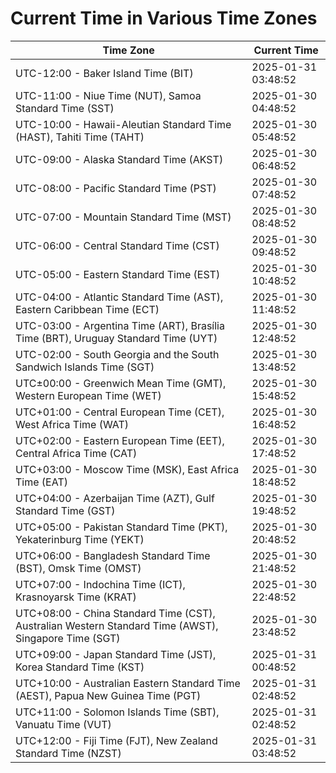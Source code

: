 # Current Time in Various Time Zones

| Time Zone | Current Time |
|-----------|--------------|
| UTC-12:00 - Baker Island Time (BIT) | 2025-01-31 03:48:52 |
| UTC-11:00 - Niue Time (NUT), Samoa Standard Time (SST) | 2025-01-30 04:48:52 |
| UTC-10:00 - Hawaii-Aleutian Standard Time (HAST), Tahiti Time (TAHT) | 2025-01-30 05:48:52 |
| UTC-09:00 - Alaska Standard Time (AKST) | 2025-01-30 06:48:52 |
| UTC-08:00 - Pacific Standard Time (PST) | 2025-01-30 07:48:52 |
| UTC-07:00 - Mountain Standard Time (MST) | 2025-01-30 08:48:52 |
| UTC-06:00 - Central Standard Time (CST) | 2025-01-30 09:48:52 |
| UTC-05:00 - Eastern Standard Time (EST) | 2025-01-30 10:48:52 |
| UTC-04:00 - Atlantic Standard Time (AST), Eastern Caribbean Time (ECT) | 2025-01-30 11:48:52 |
| UTC-03:00 - Argentina Time (ART), Brasília Time (BRT), Uruguay Standard Time (UYT) | 2025-01-30 12:48:52 |
| UTC-02:00 - South Georgia and the South Sandwich Islands Time (SGT) | 2025-01-30 13:48:52 |
| UTC±00:00 - Greenwich Mean Time (GMT), Western European Time (WET) | 2025-01-30 15:48:52 |
| UTC+01:00 - Central European Time (CET), West Africa Time (WAT) | 2025-01-30 16:48:52 |
| UTC+02:00 - Eastern European Time (EET), Central Africa Time (CAT) | 2025-01-30 17:48:52 |
| UTC+03:00 - Moscow Time (MSK), East Africa Time (EAT) | 2025-01-30 18:48:52 |
| UTC+04:00 - Azerbaijan Time (AZT), Gulf Standard Time (GST) | 2025-01-30 19:48:52 |
| UTC+05:00 - Pakistan Standard Time (PKT), Yekaterinburg Time (YEKT) | 2025-01-30 20:48:52 |
| UTC+06:00 - Bangladesh Standard Time (BST), Omsk Time (OMST) | 2025-01-30 21:48:52 |
| UTC+07:00 - Indochina Time (ICT), Krasnoyarsk Time (KRAT) | 2025-01-30 22:48:52 |
| UTC+08:00 - China Standard Time (CST), Australian Western Standard Time (AWST), Singapore Time (SGT) | 2025-01-30 23:48:52 |
| UTC+09:00 - Japan Standard Time (JST), Korea Standard Time (KST) | 2025-01-31 00:48:52 |
| UTC+10:00 - Australian Eastern Standard Time (AEST), Papua New Guinea Time (PGT) | 2025-01-31 02:48:52 |
| UTC+11:00 - Solomon Islands Time (SBT), Vanuatu Time (VUT) | 2025-01-31 02:48:52 |
| UTC+12:00 - Fiji Time (FJT), New Zealand Standard Time (NZST) | 2025-01-31 03:48:52 |
